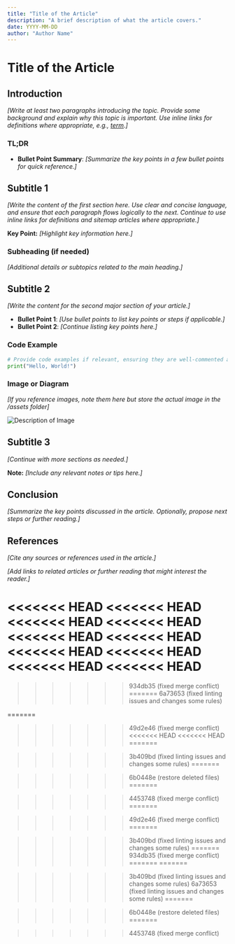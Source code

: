 ```yaml
---
title: "Title of the Article"
description: "A brief description of what the article covers."
date: YYYY-MM-DD
author: "Author Name"
---
```


# Title of the Article

## Introduction

*[Write at least two paragraphs introducing the topic. Provide some background and explain why this topic is important. Use inline links for definitions where appropriate, e.g., [term](/definitions/term.md).]*

### TL;DR

- **Bullet Point Summary**: *[Summarize the key points in a few bullet points for quick reference.]*

## Subtitle 1

*[Write the content of the first section here. Use clear and concise language, and ensure that each paragraph flows logically to the next. Continue to use inline links for definitions and sitemap articles where appropriate.]*

**Key Point:** *[Highlight key information here.]*

### Subheading (if needed)

*[Additional details or subtopics related to the main heading.]*

## Subtitle 2

*[Write the content for the second major section of your article.]*

- **Bullet Point 1**: *[Use bullet points to list key points or steps if applicable.]*
- **Bullet Point 2**: *[Continue listing key points here.]*

### Code Example

```python
# Provide code examples if relevant, ensuring they are well-commented and easy to understand
print("Hello, World!")
```

### Image or Diagram

*[If you reference images, note them here but store the actual image in the /assets folder]*

![Description of Image](/assets/YYYYMMDD_title_of_the_article_img1.png)

## Subtitle 3

*[Continue with more sections as needed.]*

**Note:** *[Include any relevant notes or tips here.]*

## Conclusion

*[Summarize the key points discussed in the article. Optionally, propose next steps or further reading.]*

## References

*[Cite any sources or references used in the article.]*

*[Add links to related articles or further reading that might interest the reader.]*

<!-- Note on Definitions -->
<!-- Throughout this article, link relevant terms to their definitions using inline Markdown links. -->
<!-- Format: [term](/definitions/term.md) -->
<<<<<<< HEAD
<<<<<<< HEAD
<<<<<<< HEAD
<<<<<<< HEAD
<<<<<<< HEAD
<<<<<<< HEAD
<<<<<<< HEAD
<<<<<<< HEAD
<<<<<<< HEAD
<<<<<<< HEAD
=======
>>>>>>> 934db35 (fixed merge conflict)
=======
>>>>>>> 6a73653 (fixed linting issues and changes some rules)
<!-- If a definition doesn't exist, create it in the definitions directory and link to it. -->
=======
<!-- If a definition doesn't exist, create it in the definitions directory and link to it. -->
>>>>>>> 49d2e46 (fixed merge conflict)
<<<<<<< HEAD
<<<<<<< HEAD
=======
<!-- If a definition doesn't exist, create it in the definitions directory and link to it. -->
>>>>>>> 3b409bd (fixed linting issues and changes some rules)
=======
<!-- If a definition doesn't exist, create it in the definitions directory and link to it. -->
>>>>>>> 6b0448e (restore deleted files)
=======
<!-- If a definition doesn't exist, create it in the definitions directory and link to it. -->
>>>>>>> 4453748 (fixed merge conflict)
=======
<!-- If a definition doesn't exist, create it in the definitions directory and link to it. -->
>>>>>>> 49d2e46 (fixed merge conflict)
=======
<!-- If a definition doesn't exist, create it in the definitions directory and link to it. -->
>>>>>>> 3b409bd (fixed linting issues and changes some rules)
=======
>>>>>>> 934db35 (fixed merge conflict)
=======
=======
<!-- If a definition doesn't exist, create it in the definitions directory and link to it. -->
>>>>>>> 3b409bd (fixed linting issues and changes some rules)
>>>>>>> 6a73653 (fixed linting issues and changes some rules)
=======
<!-- If a definition doesn't exist, create it in the definitions directory and link to it. -->
>>>>>>> 6b0448e (restore deleted files)
=======
<!-- If a definition doesn't exist, create it in the definitions directory and link to it. -->
>>>>>>> 4453748 (fixed merge conflict)
